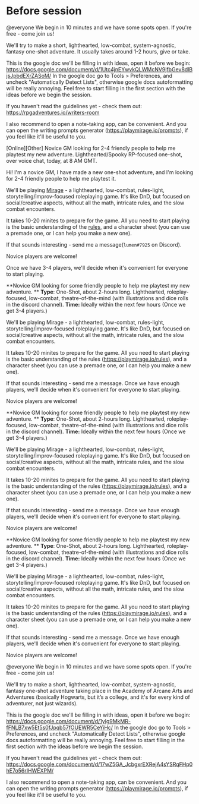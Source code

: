 # Before session
@everyone We begin in 10 minutes and we have some spots open. If you're free - come join us!

We'll try to make a short, lighthearted, low-combat, system-agnostic, fantasy one-shot adventure. It usually takes around 1-2 hours, give or take.

This is the google doc we'll be filling in with ideas, open it before we begin:
https://docs.google.com/document/d/1Utc4jnEYwvkQLWMcNV9jfbGev8dlBjsJpbdEXrZASoM/
In the google doc go to Tools > Preferences, and uncheck "Automatically Detect Lists", otherwise google docs autoformatting will be really annoying. Feel free to start filling in the first section with the ideas before we begin the session.

If you haven't read the guidelines yet - check them out:
https://rpgadventures.io/writers-room

I also recommend to open a note-taking app, can be convenient. And you can open the writing prompts generator (https://playmirage.io/prompts), if you feel like it'll be useful to you.







[Online][Other] Novice GM looking for 2-4 friendly people to help me playtest my new adventure. Lighthearted/Spooky RP-focused one-shot, over voice chat, today, at 8 AM GMT.

Hi! I'm a novice GM, I have made a new one-shot adventure, and I'm looking for 2-4 friendly people to help me playtest it.

We'll be playing [Mirage](https://playmirage.io) - a lighthearted, low-combat, rules-light, storytelling/improv-focused roleplaying game. It's like DnD, but focused on social/creative aspects, without all the math, intricate rules, and the slow combat encounters.

It takes 10-20 minites to prepare for the game. All you need to start playing is the basic understanding of the [rules](https://playmirage.io/rules), and a character sheet (you can use a premade one, or I can help you make a new one).

If that sounds interesting - send me a message(`lumen#7925` on Discord).

Novice players are welcome!




Once we have 3-4 players, we'll decide when it's convenient for everyone to start playing.







**Novice GM looking for some friendly people to help me playtest my new adventure. **
**Type**:  One-Shot, about 2-hours long. Lighthearted, roleplay-focused, low-combat, theatre-of-the-mind (with illustrations and dice rolls in the discord channel).
**Time:** Ideally within the next few hours (Once we get 3-4 players.) 

We'll be playing Mirage - a lighthearted, low-combat, rules-light, storytelling/improv-focused roleplaying game. It's like DnD, but focused on social/creative aspects, without all the math, intricate rules, and the slow combat encounters.

It takes 10-20 minites to prepare for the game. All you need to start playing is the basic understanding of the rules (https://playmirage.io/rules), and a character sheet (you can use a premade one, or I can help you make a new one).

If that sounds interesting - send me a message. Once we have enough players, we'll decide when it's convenient for everyone to start playing.

Novice players are welcome!







**Novice GM looking for some friendly people to help me playtest my new adventure. **
**Type**:  One-Shot, about 2-hours long. Lighthearted, roleplay-focused, low-combat, theatre-of-the-mind (with illustrations and dice rolls in the discord channel).
**Time:** Ideally within the next few hours (Once we get 3-4 players.) 

We'll be playing Mirage - a lighthearted, low-combat, rules-light, storytelling/improv-focused roleplaying game. It's like DnD, but focused on social/creative aspects, without all the math, intricate rules, and the slow combat encounters.

It takes 10-20 minites to prepare for the game. All you need to start playing is the basic understanding of the rules (https://playmirage.io/rules), and a character sheet (you can use a premade one, or I can help you make a new one).

If that sounds interesting - send me a message. Once we have enough players, we'll decide when it's convenient for everyone to start playing.

Novice players are welcome!



**Novice GM looking for some friendly people to help me playtest my new adventure. **
**Type**:  One-Shot, about 2-hours long. Lighthearted, roleplay-focused, low-combat, theatre-of-the-mind (with illustrations and dice rolls in the discord channel).
**Time:** Ideally within the next few hours (Once we get 3-4 players.) 

We'll be playing Mirage - a lighthearted, low-combat, rules-light, storytelling/improv-focused roleplaying game. It's like DnD, but focused on social/creative aspects, without all the math, intricate rules, and the slow combat encounters.

It takes 10-20 minites to prepare for the game. All you need to start playing is the basic understanding of the rules (https://playmirage.io/rules), and a character sheet (you can use a premade one, or I can help you make a new one).

If that sounds interesting - send me a message. Once we have enough players, we'll decide when it's convenient for everyone to start playing.

Novice players are welcome!




@everyone We begin in 10 minutes and we have some spots open. If you're free - come join us!

We'll try to make a short, lighthearted, low-combat, system-agnostic, fantasy one-shot adventure taking place in the Academy of Arcane Arts and Adventures (basically Hogwarts, but it’s a college, and it's for every kind of adventurer, not just wizards).

This is the google doc we'll be filling in with ideas, open it before we begin:
https://docs.google.com/document/d/1ylg9MkMR-fFNLB7xw5Et5s0fJpqb57fOUEWR5CeYiHc/
In the google doc go to Tools > Preferences, and uncheck "Automatically Detect Lists", otherwise google docs autoformatting will be really annoying. 
Feel free to start filling in the first section with the ideas before we begin the session.

If you haven't read the guidelines yet - check them out:
https://docs.google.com/document/d/17wZ5GA_JcbgxrEXRejA4sYSRqFHp0hE7o56rIHWEXPM/

I also recommend to open a note-taking app, can be convenient. And you can open the writing prompts generator (https://playmirage.io/prompts), if you feel like it'll be useful to you.
